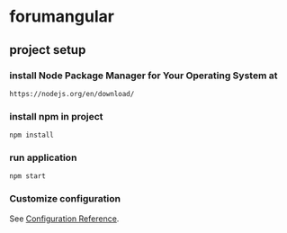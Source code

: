 # forumangular

## project setup

### install Node Package Manager for Your Operating System at
```
https://nodejs.org/en/download/
```

### install npm in project

```
npm install
```

### run application
```
npm start
```



### Customize configuration
See [Configuration Reference](https://cli.vuejs.org/config/).
